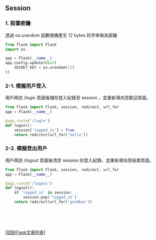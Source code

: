 ## Session

### 1. 設置密鑰
透過 os.urandom 函數隨機產生 12 bytes 的字串做為密鑰
```python
from flask import Flask
import os

app = Flask(__name__)
app.config.update(dict(
    SECRET_KEY = os.urandom(12)
))
```

### 2-1. 模擬用戶登入
用戶拜訪 /login 頁面後儲存登入紀錄至 session ，並重新導向至歡迎頁面。
```python
from flask import Flask, session, redirect, url_for
app = Flask(__name__)

@app.route('/login')
def login():
    session['logged_in'] = True
    return redirect(url_for('hello'))
```

### 2-2. 模擬登出用戶
用戶拜訪 /logout 頁面後清空 session 的登入紀錄，並重新導向至結束頁面。
```python
from flask import Flask, session, redirect, url_for
app = Flask(__name__)

@app.route('/logout')
def logout():
    if 'logged_in' in session:
        session.pop('logged_in')
    return redirect(url_for('goodbye'))
```

<br/><br/><br/>

[[回到Flask文章列表]](index.md)  
